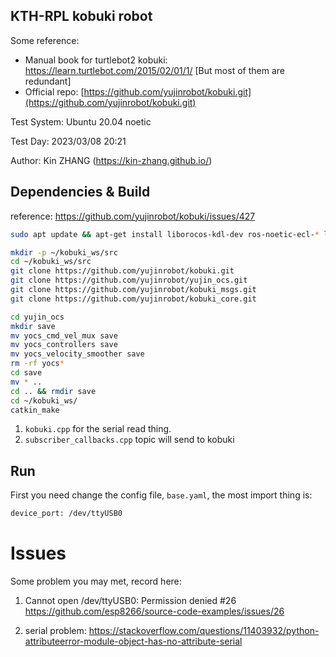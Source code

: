 KTH-RPL kobuki robot
---

Some reference:

- Manual book for turtlebot2 kobuki: https://learn.turtlebot.com/2015/02/01/1/  [But most of them are redundant]
- Official repo: [https://github.com/yujinrobot/kobuki.git](https://github.com/yujinrobot/kobuki.git)

Test System: Ubuntu 20.04 noetic

Test Day: 2023/03/08 20:21

Author: Kin ZHANG (https://kin-zhang.github.io/)

## Dependencies & Build

reference: https://github.com/yujinrobot/kobuki/issues/427

```bash
sudo apt update && apt-get install liborocos-kdl-dev ros-noetic-ecl-* libusb-dev libftdi-dev -y

mkdir -p ~/kobuki_ws/src
cd ~/kobuki_ws/src
git clone https://github.com/yujinrobot/kobuki.git
git clone https://github.com/yujinrobot/yujin_ocs.git
git clone https://github.com/yujinrobot/kobuki_msgs.git
git clone https://github.com/yujinrobot/kobuki_core.git

cd yujin_ocs
mkdir save 
mv yocs_cmd_vel_mux save
mv yocs_controllers save
mv yocs_velocity_smoother save
rm -rf yocs*
cd save 
mv * ..
cd .. && rmdir save
cd ~/kobuki_ws/
catkin_make
```



1. `kobuki.cpp` for the serial read thing.
2. `subscriber_callbacks.cpp` topic will send to kobuki


## Run

First you need change the config file, `base.yaml`, the most import thing is:

```bash
device_port: /dev/ttyUSB0
```

# Issues 

Some problem you may met, record here:

1. Cannot open /dev/ttyUSB0: Permission denied #26 https://github.com/esp8266/source-code-examples/issues/26

2. serial problem: https://stackoverflow.com/questions/11403932/python-attributeerror-module-object-has-no-attribute-serial
